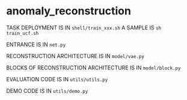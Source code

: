 # anomaly_reconstruction

TASK DEPLOYMENT IS IN ```shell/train_xxx.sh```
A SAMPLE IS ```sh train_ucf.sh```


ENTRANCE IS IN ```net.py```

RECONSTRUCTION ARCHITECTURE IS IN ```model/vae.py```

BLOCKS OF RECONSTRUCTION ARCHITECTURE IS IN ```model/block.py```

EVALUATION CODE IS IN ```utils/utils.py```

DEMO CODE IS IN ```utils/demo.py```

